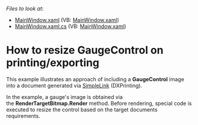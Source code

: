 <!-- default file list -->
*Files to look at*:

* [MainWindow.xaml](./CS/WpfApplication72/MainWindow.xaml) (VB: [MainWindow.xaml](./VB/WpfApplication72/MainWindow.xaml))
* [MainWindow.xaml.cs](./CS/WpfApplication72/MainWindow.xaml.cs) (VB: [MainWindow.xaml](./VB/WpfApplication72/MainWindow.xaml))
<!-- default file list end -->
# How to resize GaugeControl on printing/exporting


<p>This example illustrates an approach of including a <strong>GaugeControl</strong> image into a document generated via <a href="https://documentation.devexpress.com/#WPF/clsDevExpressXpfPrintingSimpleLinktopic">SimpleLink</a> (DXPrinting).</p>
<p>In the example, a gauge's image is obtained via the <strong>RenderTargetBitmap.Render</strong> method. Before rendering, special code is executed to resize the control based on the target documents requirements. </p>

<br/>



